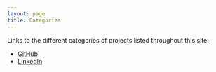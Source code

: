 ```yaml
---
layout: page
title: Categories
---
```


Links to the different categories of projects listed throughout this site:

* [GitHub](http://github.com/avijeets)
* [LinkedIn](http://linkedin.com/in/avijeets)
